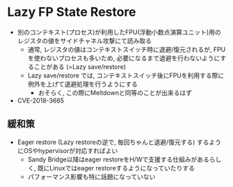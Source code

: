 # Lazy FP State Restore

* 別のコンテキスト(プロセス)が利用したFPU(浮動小数点演算ユニット)用のレジスタの値をサイドチャネル攻撃にて読み取る
  * 通常, レジスタの値はコンテキストスイッチ時に退避/復元されるが, FPUを使わないプロセスも多いため, 必要になるまで退避を行わないようにすることがある (=Lazy save/restore)
  * Lazy save/restore では, コンテキストスイッチ後にFPUを利用する際に例外を上げて退避処理を行うようにする
    * おそらく, この際にMeltdownと同等のことが出来るはず
* CVE-2018-3665

## 緩和策
* Eager restore (Lazy restoreの逆で, 毎回ちゃんと退避/復元する) するようにOSやhypervisorが対応すればよい
  * Sandy Bridge以降はeager restoreをH/Wで支援する仕組みがあるらしく, 既にLinuxではeager restoreするようになっていたりする
  * パフォーマンス影響も特に話題になっていない

